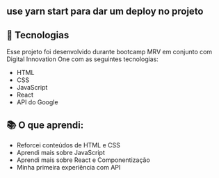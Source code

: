 ## use yarn start para dar um deploy no projeto

## 🚀 Tecnologias

Esse projeto foi desenvolvido durante bootcamp MRV em conjunto com Digital Innovation One com as seguintes tecnologias:

- HTML
- CSS
- JavaScript
- React
- API do Google

## 📚 O que aprendi:
- Reforcei conteúdos de HTML e CSS
- Aprendi mais sobre JavaScript
- Aprendi mais sobre React e Componentização
- Minha primeira experiência com API
